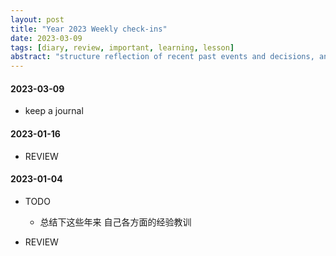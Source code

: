 ```yaml
---
layout: post
title: "Year 2023 Weekly check-ins"
date: 2023-03-09 
tags: [diary, review, important, learning, lesson]
abstract: "structure reflection of recent past events and decisions, and mental rehearsal for future ones"
---
```


#### 2023-03-09  
* keep a journal  
    

#### 2023-01-16  
* REVIEW  


#### 2023-01-04  
* TODO  
    - 总结下这些年来 自己各方面的经验教训

* REVIEW 